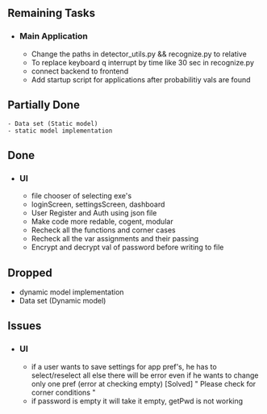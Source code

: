 ## Remaining Tasks
- ### Main Application
    - Change the paths in detector_utils.py && recognize.py to relative
    - To replace keyboard q interrupt by time like 30 sec in recognize.py
    - connect backend to frontend 
    - Add startup script for applications after probabilitiy vals are found
## Partially Done
    - Data set (Static model) 
    - static model implementation
## Done
- ### UI
    - file chooser of selecting exe's
    - loginScreen, settingsScreen, dashboard 
    - User Register and Auth using json file
    - Make code more redable, cogent, modular 
    - Recheck all the functions and corner cases
    - Recheck all the var assignments and their passing
    - Encrypt and decrypt val of password before writing to file
## Dropped
- dynamic model implementation 
- Data set (Dynamic model)
## Issues
- ### UI
    - if a user wants to save settings for app pref's, he has to select/reselect all else there will be error even if he wants to change only one pref (error at checking empty) [Solved] " Please check for corner conditions "
    - if password is empty it will take it empty, getPwd is not working
